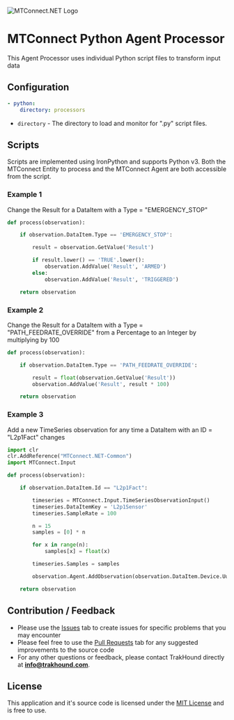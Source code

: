 ![MTConnect.NET Logo](https://raw.githubusercontent.com/TrakHound/MTConnect.NET/dev/img/mtconnect-net-03-md.png) 

# MTConnect Python Agent Processor
This Agent Processor uses individual Python script files to transform input data

## Configuration
```yaml
- python:
    directory: processors
```

* `directory` - The directory to load and monitor for ".py" script files.

## Scripts
Scripts are implemented using IronPython and supports Python v3. Both the MTConnect Entity to process and the MTConnect Agent are both accessible from the script.

### Example 1
Change the Result for a DataItem with a Type = "EMERGENCY_STOP"
```python
def process(observation):

    if observation.DataItem.Type == 'EMERGENCY_STOP':

        result = observation.GetValue('Result')

        if result.lower() == 'TRUE'.lower():
            observation.AddValue('Result', 'ARMED')
        else:
            observation.AddValue('Result', 'TRIGGERED')

    return observation
```

### Example 2
Change the Result for a DataItem with a Type = "PATH_FEEDRATE_OVERRIDE" from a Percentage to an Integer by multiplying by 100
```python
def process(observation):

    if observation.DataItem.Type == 'PATH_FEEDRATE_OVERRIDE':

        result = float(observation.GetValue('Result'))
        observation.AddValue('Result', result * 100)

    return observation
```

### Example 3
Add a new TimeSeries observation for any time a DataItem with an ID = "L2p1Fact" changes
```python
import clr
clr.AddReference("MTConnect.NET-Common")
import MTConnect.Input

def process(observation):

    if observation.DataItem.Id == "L2p1Fact": 

        timeseries = MTConnect.Input.TimeSeriesObservationInput()
        timeseries.DataItemKey = 'L2p1Sensor'
        timeseries.SampleRate = 100

        n = 15
        samples = [0] * n

        for x in range(n):
            samples[x] = float(x)

        timeseries.Samples = samples

        observation.Agent.AddObservation(observation.DataItem.Device.Uuid, timeseries)

    return observation
```

## Contribution / Feedback
- Please use the [Issues](https://github.com/TrakHound/MTConnect.NET/issues) tab to create issues for specific problems that you may encounter 
- Please feel free to use the [Pull Requests](https://github.com/TrakHound/MTConnect.NET/pulls) tab for any suggested improvements to the source code
- For any other questions or feedback, please contact TrakHound directly at **info@trakhound.com**.

## License
This application and it's source code is licensed under the [MIT License](https://choosealicense.com/licenses/mit/) and is free to use.
